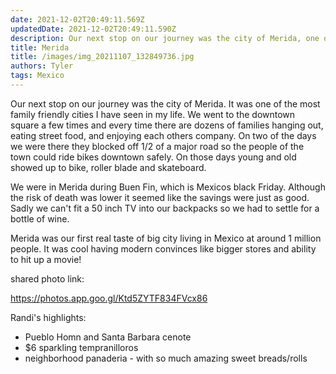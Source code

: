 ```yaml
---
date: 2021-12-02T20:49:11.569Z 
updatedDate: 2021-12-02T20:49:11.590Z
description: Our next stop on our journey was the city of Merida, one of the most family friendly cities I have seen in my life.
title: Merida
title: /images/img_20211107_132849736.jpg
authors: Tyler
tags: Mexico
---
```

Our next stop on our journey was the city of Merida. It was one of the most family friendly cities I have seen in my life. We went to the downtown square a few times and every time there are dozens of families hanging out, eating street food, and enjoying each others company. On two of the days we were there they blocked off 1/2 of a major road so the people of the town could ride bikes downtown safely. On those days young and old showed up to bike, roller blade and skateboard.

We were in Merida during Buen Fin, which is Mexicos black Friday. Although the risk of death was lower it seemed like the savings were just as good. Sadly we can't fit a 50 inch TV into our backpacks so we had to settle for a bottle of wine.

Merida was our first real taste of big city living in Mexico at around 1 million people. It was cool having modern convinces like bigger stores and ability to hit up a movie!

shared photo link:

[](https://photos.app.goo.gl/Ktd5ZYTF834FVcx86)<https://photos.app.goo.gl/Ktd5ZYTF834FVcx86>

Randi's highlights:

* Pueblo Homn and Santa Barbara cenote
* $6 sparkling tempranilloros
* neighborhood panaderia - with so much amazing sweet breads/rolls